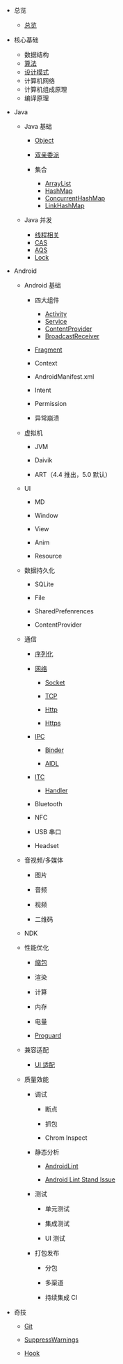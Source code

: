 - 总览

  - [总览](/drawio/Overview.md)

- 核心基础

  - 数据结构
  - [算法](https://codepoem.github.io/VAlgorithm/)
  - [设计模式](https://codepoem.github.io/VDesignPatterns/)
  - 计算机网络
  - 计算机组成原理
  - 编译原理

- Java

  - Java 基础

    - [Object](/javabase/Object.md)

    - [双亲委派](/javabase/Entrust.md)

    - 集合

      - [ArrayList](/javabase/collections/ArrayList.md)
      - [HashMap](/javabase/collections/HashMap.md)
      - [ConcurrentHashMap](/javabase/collections/ConcurrentHashMap.md)
      - [LinkHashMap](/javabase/collections/LinkHashMap.md)

  - Java 并发

    - [线程相关](/javabase/concurrent/Thread.md)
    - [CAS](/javabase/concurrent/CAS.md)
    - [AQS](/javabase/concurrent/AQS.md)
    - [Lock](/javabase/concurrent/Lock.md)

- Android

  - Android 基础

    - 四大组件

      - [Activity](/androidbase/Activity.md)
      - [Service](/androidbase/Service.md)
      - [ContentProvider](/androidbase/ContentProvider.md)
      - [BroadcastReceiver](/androidbase/BroadcastReceiver.md)

    - [Fragment](/androidbase/Fragment.md)

    - Context

    - AndroidManifest.xml

    - Intent

    - Permission

    - 异常崩溃

  - 虚拟机

    - JVM

    - Daivik

    - ART（4.4 推出，5.0 默认）

  - UI

    - MD

    - Window

    - View

    - Anim

    - Resource

  - 数据持久化

    - SQLite

    - File

    - SharedPrefenrences

    - ContentProvider

  - 通信

    - [序列化](/communication/Serialization.md)

    - [网络](/communication/net/Net.md)

      - [Socket](/communication/net/Socket.md)

      - [TCP](/communication/net/TCP.md)

      - [Http](/communication/net/Http.md)

      - [Https](/communication/net/Https.md)

    - [IPC](/communication/ipc/IPC.md)

      - [Binder](/communication/ipc/Binder.md)

      - [AIDL](/communication/ipc/Binder.md)

    - [ITC](/communication/itc/ITC.md)

      - [Handler](/communication/itc/Handler.md)

    - Bluetooth

    - NFC

    - USB 串口

    - Headset

  - 音视频/多媒体

    - 图片

    - 音频

    - 视频

    - 二维码

  - NDK

  - 性能优化

    - [缩包](/performance/slimming/Slimming.md)

    - 渲染

    - 计算

    - 内存

    - 电量

    - [Proguard](/performance/Proguard.md)

  - 兼容适配

    - [UI 适配](/adaptation/UIAdaptation.md)

  - 质量效能

    - 调试

      - 断点

      - 抓包

      - Chrom Inspect

    - 静态分析

      - [AndroidLint](/lint/AndroidLint.md)

      - [Android Lint Stand Issue](/lint/AndroidLintStandIssue.md)

    - 测试

      - 单元测试

      - 集成测试

      - UI 测试

    - 打包发布

      - 分包

      - 多渠道

      - 持续集成 CI

- 奇技

  - [Git](/tricks/Git.md)

  - [SuppressWarnings](/tricks/SuppressWarnings.md)

  - [Hook](/tricks/Hook.md)
